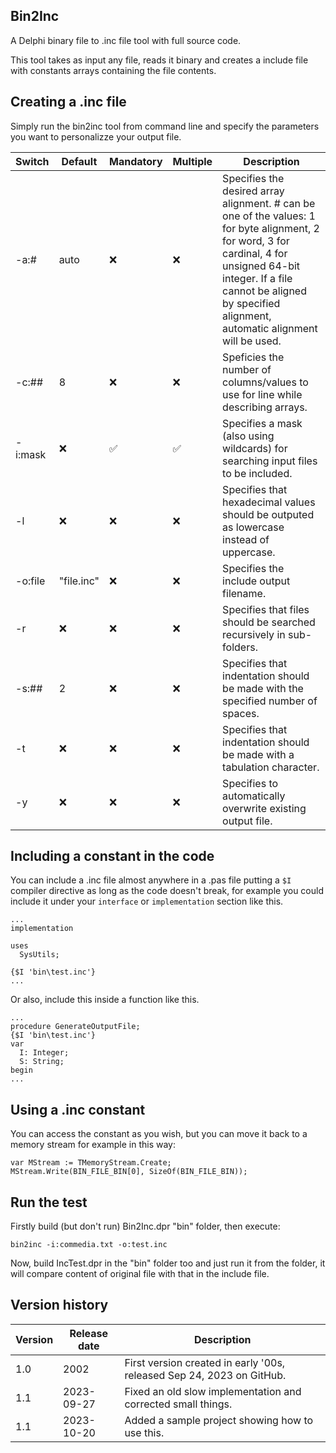 ## Bin2Inc
A Delphi binary file to .inc file tool with full source code.

This tool takes as input any file, reads it binary and creates a include file with constants arrays containing the file contents.

## Creating a .inc file
Simply run the bin2inc tool from command line and specify the parameters you want to personalizze your output file.

| Switch | Default | Mandatory | Multiple | Description |
|--------|---------|-----------|----------|-------------|
| -a:# | auto | :x: | :x: | Specifies the desired array alignment. # can be one of the values: 1 for byte alignment, 2 for word, 3 for cardinal, 4 for unsigned 64-bit integer. If a file cannot be aligned by specified alignment, automatic alignment will be used. |
| -c:## | 8 | :x: | :x: | Speficies the number of columns/values to use for line while describing arrays. |
| -i:mask | :x: | :white_check_mark: | :white_check_mark: | Specifies a mask (also using wildcards) for searching input files to be included. |
| -l | :x: | :x: | :x: | Specifies that hexadecimal values should be outputed as lowercase instead of uppercase. |
| -o:file | "file.inc" | :x: | :x: | Specifies the include output filename. |
| -r | :x: | :x: | :x: | Specifies that files should be searched recursively in sub-folders. |
| -s:## | 2 | :x: | :x: | Specifies that indentation should be made with the specified number of spaces. |
| -t | :x: | :x: | :x: | Specifies that indentation should be made with a tabulation character. |
| -y | :x: | :x: | :x: | Specifies to automatically overwrite existing output file. |

## Including a constant in the code
You can include a .inc file almost anywhere in a .pas file putting a `$I` compiler directive as long as the code doesn't break, for example you could include it under your `interface` or `implementation` section like this.

```delphi
...
implementation

uses
  SysUtils;

{$I 'bin\test.inc'}
...
```

Or also, include this inside a function like this.

```delphi
...
procedure GenerateOutputFile;
{$I 'bin\test.inc'}
var
  I: Integer;
  S: String;
begin
...
```

## Using a .inc constant
You can access the constant as you wish, but you can move it back to a memory stream for example in this way:

```delphi
var MStream := TMemoryStream.Create;
MStream.Write(BIN_FILE_BIN[0], SizeOf(BIN_FILE_BIN));
```

## Run the test
Firstly build (but don't run)  Bin2Inc.dpr "bin" folder, then execute:

```
bin2inc -i:commedia.txt -o:test.inc
```

Now, build IncTest.dpr in the "bin" folder too and just run it from the folder, it will compare content of original file with that in the include file.

## Version history
| Version | Release date | Description |
|---------|--------------|-------------|
| 1.0 | 2002 | First version created in early '00s, released Sep 24, 2023 on GitHub. |
| 1.1 | 2023-09-27 | Fixed an old slow implementation and corrected small things. |
| 1.1 | 2023-10-20 | Added a sample project showing how to use this. |